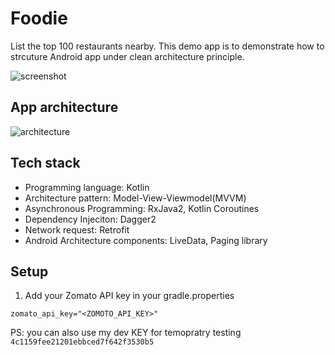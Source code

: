 # Foodie

List the top 100 restaurants nearby. This demo app is to demonstrate how to strcuture Android app under clean architecture principle.

![screenshot](https://www.evernote.com/l/ABA1SbR2gLVFQqdRwfWFwcGTxivhEepbt9gB/image.png)

## App architecture

![architecture](https://www.evernote.com/l/ABDotxKR9kNNCqcQEfML-BBSuI_3s1RvPjQB/image.png)

## Tech stack
- Programming language: Kotlin
- Architecture pattern: Model-View-Viewmodel(MVVM)
- Asynchronous Programming: RxJava2, Kotlin Coroutines
- Dependency Injeciton: Dagger2
- Network request: Retrofit
- Android Architecture components: LiveData, Paging library

## Setup

1. Add your Zomato API key in your gradle.properties
```
zomato_api_key="<ZOMOTO_API_KEY>"
```
PS: you can also use my dev KEY for temopratry testing `4c1159fee21201ebbced7f642f3530b5`
